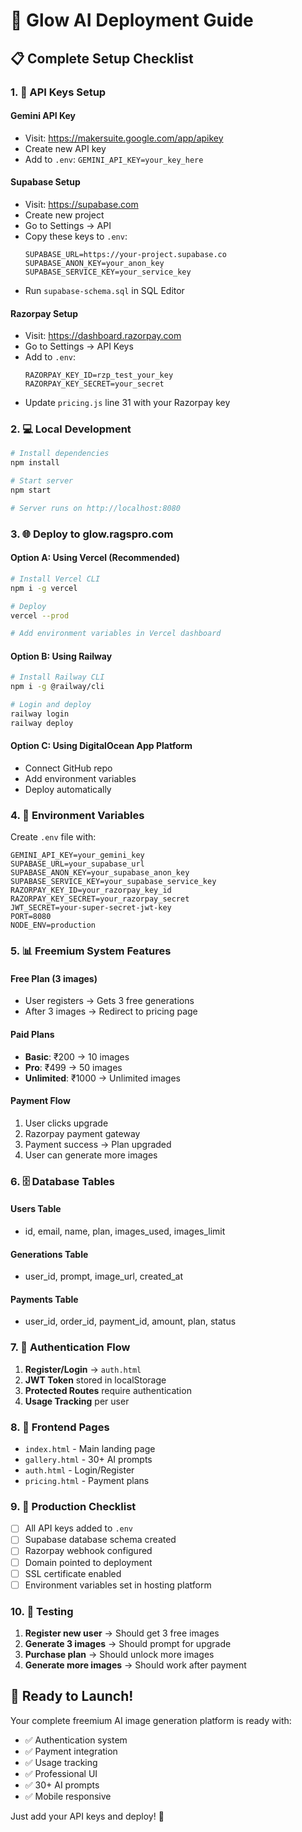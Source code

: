 # 🚀 Glow AI Deployment Guide

## 📋 Complete Setup Checklist

### 1. 🔑 API Keys Setup

#### **Gemini API Key**
- Visit: https://makersuite.google.com/app/apikey
- Create new API key
- Add to `.env`: `GEMINI_API_KEY=your_key_here`

#### **Supabase Setup**
- Visit: https://supabase.com
- Create new project
- Go to Settings → API
- Copy these keys to `.env`:
  ```
  SUPABASE_URL=https://your-project.supabase.co
  SUPABASE_ANON_KEY=your_anon_key
  SUPABASE_SERVICE_KEY=your_service_key
  ```
- Run `supabase-schema.sql` in SQL Editor

#### **Razorpay Setup**
- Visit: https://dashboard.razorpay.com
- Go to Settings → API Keys
- Add to `.env`:
  ```
  RAZORPAY_KEY_ID=rzp_test_your_key
  RAZORPAY_KEY_SECRET=your_secret
  ```
- Update `pricing.js` line 31 with your Razorpay key

### 2. 💻 Local Development

```bash
# Install dependencies
npm install

# Start server
npm start

# Server runs on http://localhost:8080
```

### 3. 🌐 Deploy to glow.ragspro.com

#### **Option A: Using Vercel (Recommended)**
```bash
# Install Vercel CLI
npm i -g vercel

# Deploy
vercel --prod

# Add environment variables in Vercel dashboard
```

#### **Option B: Using Railway**
```bash
# Install Railway CLI
npm i -g @railway/cli

# Login and deploy
railway login
railway deploy
```

#### **Option C: Using DigitalOcean App Platform**
- Connect GitHub repo
- Add environment variables
- Deploy automatically

### 4. 🔧 Environment Variables

Create `.env` file with:
```env
GEMINI_API_KEY=your_gemini_key
SUPABASE_URL=your_supabase_url
SUPABASE_ANON_KEY=your_supabase_anon_key
SUPABASE_SERVICE_KEY=your_supabase_service_key
RAZORPAY_KEY_ID=your_razorpay_key_id
RAZORPAY_KEY_SECRET=your_razorpay_secret
JWT_SECRET=your-super-secret-jwt-key
PORT=8080
NODE_ENV=production
```

### 5. 📊 Freemium System Features

#### **Free Plan (3 images)**
- User registers → Gets 3 free generations
- After 3 images → Redirect to pricing page

#### **Paid Plans**
- **Basic**: ₹200 → 10 images
- **Pro**: ₹499 → 50 images  
- **Unlimited**: ₹1000 → Unlimited images

#### **Payment Flow**
1. User clicks upgrade
2. Razorpay payment gateway
3. Payment success → Plan upgraded
4. User can generate more images

### 6. 🗄️ Database Tables

#### **Users Table**
- id, email, name, plan, images_used, images_limit

#### **Generations Table**  
- user_id, prompt, image_url, created_at

#### **Payments Table**
- user_id, order_id, payment_id, amount, plan, status

### 7. 🔐 Authentication Flow

1. **Register/Login** → `auth.html`
2. **JWT Token** stored in localStorage
3. **Protected Routes** require authentication
4. **Usage Tracking** per user

### 8. 🎨 Frontend Pages

- `index.html` - Main landing page
- `gallery.html` - 30+ AI prompts
- `auth.html` - Login/Register
- `pricing.html` - Payment plans

### 9. 🚀 Production Checklist

- [ ] All API keys added to `.env`
- [ ] Supabase database schema created
- [ ] Razorpay webhook configured
- [ ] Domain pointed to deployment
- [ ] SSL certificate enabled
- [ ] Environment variables set in hosting platform

### 10. 📱 Testing

1. **Register new user** → Should get 3 free images
2. **Generate 3 images** → Should prompt for upgrade
3. **Purchase plan** → Should unlock more images
4. **Generate more images** → Should work after payment

## 🎯 Ready to Launch!

Your complete freemium AI image generation platform is ready with:
- ✅ Authentication system
- ✅ Payment integration  
- ✅ Usage tracking
- ✅ Professional UI
- ✅ 30+ AI prompts
- ✅ Mobile responsive

Just add your API keys and deploy! 🚀
